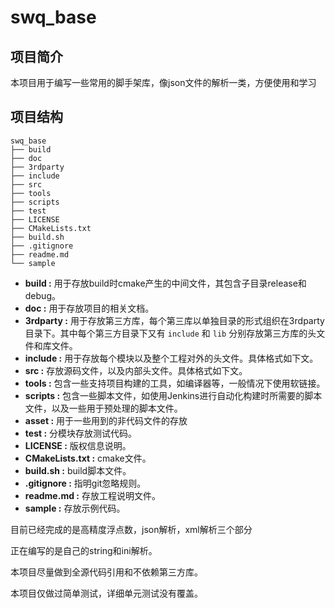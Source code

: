 # swq_base

## 项目简介

本项目用于编写一些常用的脚手架库，像json文件的解析一类，方便使用和学习

## 项目结构

```shell
swq_base
├── build
├── doc
├── 3rdparty
├── include
├── src
├── tools
├── scripts
├── test
├── LICENSE
├── CMakeLists.txt
├── build.sh
├── .gitignore
├── readme.md
└── sample
```

- **build :** 用于存放build时cmake产生的中间文件，其包含子目录release和debug。
- **doc :** 用于存放项目的相关文档。
- **3rdparty :** 用于存放第三方库，每个第三库以单独目录的形式组织在3rdparty目录下。其中每个第三方目录下又有 `include` 和 `lib` 分别存放第三方库的头文件和库文件。
- **include :** 用于存放每个模块以及整个工程对外的头文件。具体格式如下文。
- **src :** 存放源码文件，以及内部头文件。具体格式如下文。
- **tools :** 包含一些支持项目构建的工具，如编译器等，一般情况下使用软链接。
- **scripts :** 包含一些脚本文件，如使用Jenkins进行自动化构建时所需要的脚本文件，以及一些用于预处理的脚本文件。
- **asset :** 用于一些用到的非代码文件的存放
- **test :** 分模块存放测试代码。
- **LICENSE :** 版权信息说明。
- **CMakeLists.txt :** cmake文件。
- **build.sh :** build脚本文件。
- **.gitignore :** 指明git忽略规则。
- **readme.md :** 存放工程说明文件。
- **sample :** 存放示例代码。

目前已经完成的是高精度浮点数，json解析，xml解析三个部分

正在编写的是自己的string和ini解析。

本项目尽量做到全源代码引用和不依赖第三方库。

本项目仅做过简单测试，详细单元测试没有覆盖。
